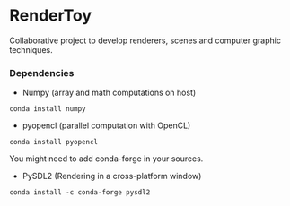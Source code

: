 # RenderToy
Collaborative project to develop renderers, scenes and computer graphic techniques.

### Dependencies

- Numpy (array and math computations on host)

`conda install numpy`

- pyopencl (parallel computation with OpenCL)

`conda install pyopencl`

You might need to add conda-forge in your sources.

- PySDL2 (Rendering in a cross-platform window)

`conda install -c conda-forge pysdl2`





